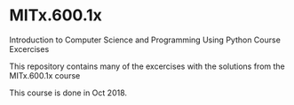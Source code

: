 # MITx.600.1x
Introduction to Computer Science and Programming Using Python Course Excercises

This repository contains many of the excercises with the solutions from the MITx.600.1x course

This course is done in Oct 2018.